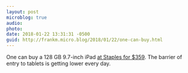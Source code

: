 ```yaml
---
layout: post
microblog: true
audio: 
photo: 
date: 2018-01-22 13:31:31 -0500
guid: http://frankm.micro.blog/2018/01/22/one-can-buy.html
---
```

One can buy a 128 GB 9.7-inch iPad [at Staples for $359](https://www.macrumors.com/2018/01/22/target-apple-watch-series-1-staples/). The barrier of entry to tablets is getting lower every day. 
